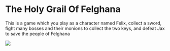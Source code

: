 <h1>The Holy Grail Of Felghana</h1>
<p>This is a game which you play as a character named Felix, collect a sword, fight many bosses and their monions to collect the two keys, and defeat Jax to save the people of Felghana</p>
<img src="http://raw.githubusercontent.com/JerryZZhou/The HolyGrailOfFelghana/master/StartingScreen.JPG">
